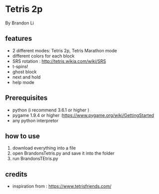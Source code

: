 Tetris 2p
=======
By Brandon Li
## features
- 2 different modes: Tetris 2p, Tetris Marathon mode
- different colors for each block
- SRS rotation : http://tetris.wikia.com/wiki/SRS
- t-spins!
- ghost block
- next and hold
- help mode

## Prerequisites
- python (i recommend 3.6.1 or higher )
- pygame 1.9.4 or higher :https://www.pygame.org/wiki/GettingStarted
- any python interpretor

## how to use

1. download everything into a file
2. open BrandonsTetris.py and save it into the folder 
3. run BrandonsTEtris.py

## credits
- inspiration from : https://www.tetrisfriends.com/
